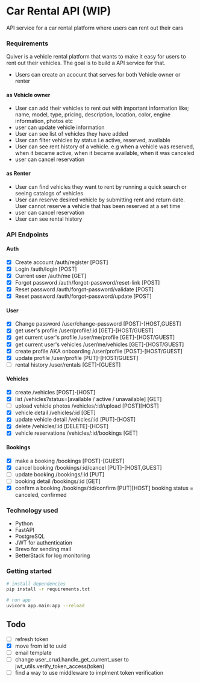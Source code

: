 # Car Rental API (WIP)

API service for a car rental platform where users can rent out their cars

### Requirements

Quiver is a vehicle rental platform that wants to make it easy for users to rent out their vehicles. The goal is to build a API service for that.

- Users can create an acocunt that serves for both Vehicle owner or renter

#### as Vehicle owner

- User can add their vehicles to rent out with important information like; name, model, type, pricing, description, location, color, engine information, photos etc
- user can update vehicle information
- User can see list of vehicles they have added
- User can filter vehicles by status i.e active, reserved, available
- User can see rent history of a vehicle. e.g when a vehicle was reserved, when it became active, when it became available, when it was canceled
- user can cancel reservation

#### as Renter

- User can find vehicles they want to rent by running a quick search or seeing catalogs of vehicles
- User can reserve desired vehicle by submitting rent and return date. User cannot reserve a vehicle that has been reserved at a set time
- user can cancel reservation
- User can see rental history

### API Endpoints

#### Auth

- [x] Create account /auth/register [POST]
- [x] Login /auth/login [POST]
- [x] Current user /auth/me [GET]
- [x] Forgot password /auth/forgot-password/reset-link [POST]
- [x] Reset password /auth/forgot-password/validate [POST]
- [x] Reset password /auth/forgot-password/update [POST]

#### User

- [x] Change password /user/change-password [POST]-[HOST,GUEST]
- [x] get user's profile /user/profile/:id [GET]-[HOST/GUEST]
- [x] get current user's profile /user/me/profile [GET]-[HOST/GUEST]
- [x] get current user's vehicles /user/me/vehicles [GET]-[HOST/GUEST]
- [x] create profile AKA onboarding /user/profile [POST]-[HOST/GUEST]
- [x] update profile /user/profile [PUT]-[HOST/GUEST]
- [ ] rental history /user/rentals [GET]-[GUEST]

#### Vehicles

- [x] create /vehicles [POST]-[HOST]
- [x] list /vehicles?status=[available / active / unavailable] [GET]
- [ ] upload vehicle photos /vehicles/:id/upload [POST][HOST]
- [x] vehicle detail /vehicles/:id [GET]
- [x] update vehicle detail /vehicles/:id [PUT]-[HOST]
- [x] delete /vehicles/:id [DELETE]-[HOST]
- [x] vehicle reservations /vehicles/:id/bookings [GET]

#### Bookings

- [x] make a booking /bookings [POST]-[GUEST]
- [x] cancel booking /bookings/:id/cancel [PUT]-[HOST,GUEST]
- [ ] update booking /bookings/:id [PUT]
- [ ] booking detail /bookings/:id [GET]
- [x] confirm a booking /bookings/:id/confirm [PUT][HOST]
      booking status = canceled, confirmed

### Technology used

- Python
- FastAPI
- PostgreSQL
- JWT for authentication
- Brevo for sending mail
- BetterStack for log monitoring

### Getting started

```sh
# install dependencies
pip install -r requirements.txt

# run app
uvicorn app.main:app --reload
```

## Todo

- [ ] refresh token
- [x] move from id to uuid
- [ ] email template
- [ ] change user_crud.handle_get_current_user to jwt_utils.verify_token_access(token)
- [ ] find a way to use middleware to implment token verification
